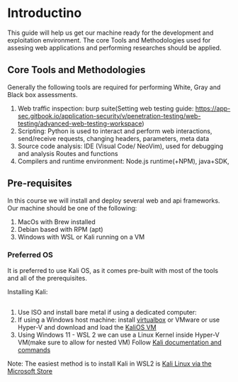 # Introductino 
This guide will help us get our machine ready for the development and exploitation environment.
The core Tools and Methodologies used for assesing web applications and performing researches should be applied.

## Core Tools and Methodologies
Generally the following tools are required for performing White, Gray and Black box assessments.

1. Web traffic inspection: burp suite(Setting web testing guide: https://app-sec.gitbook.io/application-security/v/penetration-testing/web-testing/advanced-web-testing-workspace)
2. Scripting: Python is used to interact and perform web interactions, send/receive requests, changing headers, parameters, meta data
3. Source code analysis: IDE (Visual Code/ NeoVim), used for debugging and analysis Routes and functions
4. Compilers and runtime environment: Node.js runtime(+NPM), java+SDK, 

## Pre-requisites
In this course we will install and deploy several web and api frameworks. 
Our machine should be one of the following: 
1. MacOs with Brew installed
2. Debian based with RPM (apt)
3. Windows with WSL or Kali running on a VM

### Preferred OS
It is preferred to use Kali OS, as it comes pre-built with most of the tools and all of the prerequisites.

Installing Kali:
##
1. Use ISO and install bare metal if using a dedicated computer:
2. If using a Windows host machine: install [virtualbox](https://www.virtualbox.org/wiki/Download_Old_Builds_6_0) or VMware or use Hyper-V and download and load the [KaliOS VM](https://www.kali.org/get-kali/#kali-virtual-machines)
3. Using Windows 11 - WSL 2 we can use a Linux Kernel inside Hyper-V VM(make sure to allow for nested VM) Follow [Kali documentation and commands](https://www.kali.org/docs/wsl/wsl-preparations/#quick-method)

Note: The easiest method is to install Kali in WSL2 is [Kali Linux via the Microsoft Store](https://www.kali.org/docs/wsl/wsl-preparations/#kali-in-microsoft-store)



